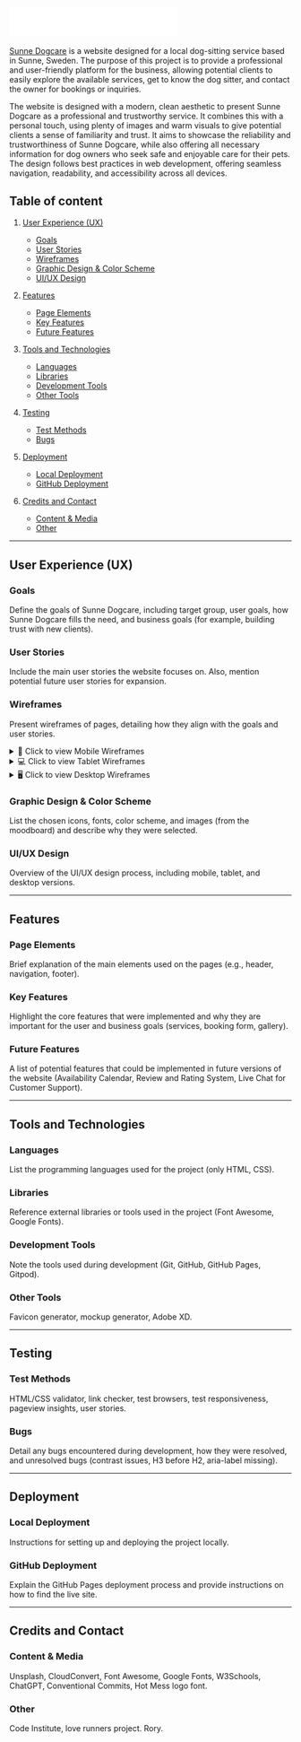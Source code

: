 <img src="assets/images/paw_play_logo_white.webp" width="300px">

[Sunne Dogcare](https://fridalannerstrom.github.io/dogsitter/) is a website designed for a local dog-sitting service based in Sunne, Sweden. The purpose of this project is to provide a professional and user-friendly platform for the business, allowing potential clients to easily explore the available services, get to know the dog sitter, and contact the owner for bookings or inquiries.

The website is designed with a modern, clean aesthetic to present Sunne Dogcare as a professional and trustworthy service. It combines this with a personal touch, using plenty of images and warm visuals to give potential clients a sense of familiarity and trust. It aims to showcase the reliability and trustworthiness of Sunne Dogcare, while also offering all necessary information for dog owners who seek safe and enjoyable care for their pets.  The design follows best practices in web development, offering seamless navigation, readability, and accessibility across all devices.

## Table of content

1. [User Experience (UX)](#user-experience-ux)
   - [Goals](#Goals) 
   - [User Stories](#user-stories) 
   - [Wireframes](#wireframes) 
   - [Graphic Design & Color Scheme](#graphic-design--color-scheme) 
   - [UI/UX Design](#uiux-design) 

2. [Features](#features)
   - [Page Elements](#page-elements)
   - [Key Features](#key-features)
   - [Future Features](#additional-features)
   
3. [Tools and Technologies](#tools-and-technologies)
   - [Languages](#languages)
   - [Libraries](#libraries)
   - [Development Tools](#development-tools) 
   - [Other Tools](#other-tools)
   
4. [Testing](#testing)
   - [Test Methods](#test-methods) 
   - [Bugs](#bugs) 
   
5. [Deployment](#deployment)
   - [Local Deployment](#local-deployment) 
   - [GitHub Deployment](#github-deployment)
   
6. [Credits and Contact](#credits-and-acknowledgments)
   - [Content & Media](#content-sources)
   - [Other](#contact-information)


---

## User Experience (UX)

### Goals
Define the goals of Sunne Dogcare, including target group, user goals, how Sunne Dogcare fills the need, and business goals (for example, building trust with new clients).

### User Stories
Include the main user stories the website focuses on. Also, mention potential future user stories for expansion.

### Wireframes
Present wireframes of pages, detailing how they align with the goals and user stories.

<details>
  <summary>📱 Click to view Mobile Wireframes</summary>
  <img src="assets/images/wireframes-mobile-1.webp" width="100%">
  <img src="assets/images/wireframes-mobile-2.webp" width="100%">
</details>

<details>
  <summary>💻 Click to view Tablet Wireframes</summary>
  <img src="assets/images/wireframes-tablet-1.webp" width="100%">
  <img src="assets/images/wireframes-tablet-2.webp" width="100%">
</details>

<details>
  <summary>🖥️ Click to view Desktop Wireframes</summary>
  <img src="#" width="100%">
  <img src="#" width="100%">
</details>

### Graphic Design & Color Scheme
List the chosen icons, fonts, color scheme, and images (from the moodboard) and describe why they were selected.

### UI/UX Design
Overview of the UI/UX design process, including mobile, tablet, and desktop versions.

---

## Features

### Page Elements
Brief explanation of the main elements used on the pages (e.g., header, navigation, footer).

### Key Features
Highlight the core features that were implemented and why they are important for the user and business goals (services, booking form, gallery).

### Future Features
A list of potential features that could be implemented in future versions of the website (Availability Calendar, Review and Rating System, Live Chat for Customer Support).

---

## Tools and Technologies

### Languages
List the programming languages used for the project (only HTML, CSS).

### Libraries
Reference external libraries or tools used in the project (Font Awesome, Google Fonts).

### Development Tools
Note the tools used during development (Git, GitHub, GitHub Pages, Gitpod).

### Other Tools
Favicon generator, mockup generator, Adobe XD.

---

## Testing

### Test Methods
HTML/CSS validator, link checker, test browsers, test responsiveness, pageview insights, user stories.

### Bugs
Detail any bugs encountered during development, how they were resolved, and unresolved bugs (contrast issues, H3 before H2, aria-label missing).

---

## Deployment

### Local Deployment
Instructions for setting up and deploying the project locally.

### GitHub Deployment
Explain the GitHub Pages deployment process and provide instructions on how to find the live site.

---

## Credits and Contact

### Content & Media
Unsplash, CloudConvert, Font Awesome, Google Fonts, W3Schools, ChatGPT, Conventional Commits, Hot Mess logo font.

### Other
Code Institute, love runners project. Rory.
